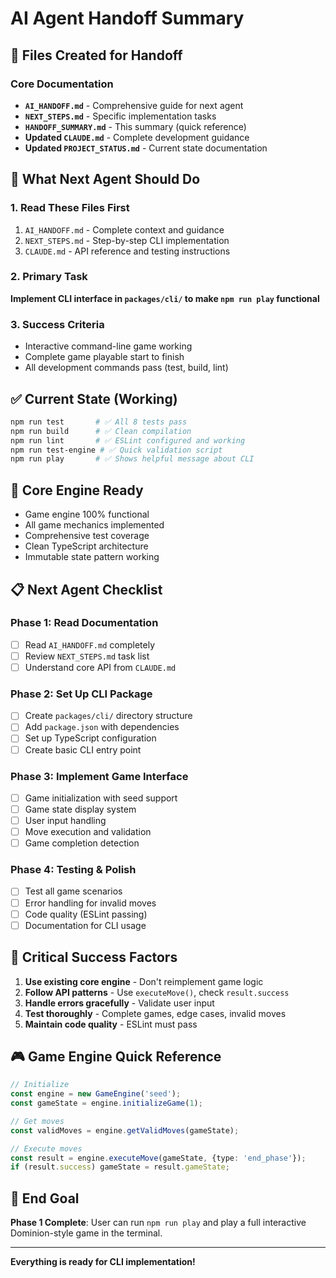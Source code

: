 # AI Agent Handoff Summary

## 📁 Files Created for Handoff

### Core Documentation
- **`AI_HANDOFF.md`** - Comprehensive guide for next agent
- **`NEXT_STEPS.md`** - Specific implementation tasks
- **`HANDOFF_SUMMARY.md`** - This summary (quick reference)
- **Updated `CLAUDE.md`** - Complete development guidance
- **Updated `PROJECT_STATUS.md`** - Current state documentation

## 🎯 What Next Agent Should Do

### 1. Read These Files First
1. `AI_HANDOFF.md` - Complete context and guidance
2. `NEXT_STEPS.md` - Step-by-step CLI implementation
3. `CLAUDE.md` - API reference and testing instructions

### 2. Primary Task
**Implement CLI interface in `packages/cli/` to make `npm run play` functional**

### 3. Success Criteria
- Interactive command-line game working
- Complete game playable start to finish
- All development commands pass (test, build, lint)

## ✅ Current State (Working)

```bash
npm run test       # ✅ All 8 tests pass
npm run build      # ✅ Clean compilation
npm run lint       # ✅ ESLint configured and working
npm run test-engine # ✅ Quick validation script
npm run play       # ✅ Shows helpful message about CLI
```

## 🔧 Core Engine Ready

- Game engine 100% functional
- All game mechanics implemented
- Comprehensive test coverage
- Clean TypeScript architecture
- Immutable state pattern working

## 📋 Next Agent Checklist

### Phase 1: Read Documentation
- [ ] Read `AI_HANDOFF.md` completely
- [ ] Review `NEXT_STEPS.md` task list
- [ ] Understand core API from `CLAUDE.md`

### Phase 2: Set Up CLI Package
- [ ] Create `packages/cli/` directory structure
- [ ] Add `package.json` with dependencies
- [ ] Set up TypeScript configuration
- [ ] Create basic CLI entry point

### Phase 3: Implement Game Interface
- [ ] Game initialization with seed support
- [ ] Game state display system
- [ ] User input handling
- [ ] Move execution and validation
- [ ] Game completion detection

### Phase 4: Testing & Polish
- [ ] Test all game scenarios
- [ ] Error handling for invalid moves
- [ ] Code quality (ESLint passing)
- [ ] Documentation for CLI usage

## 🚨 Critical Success Factors

1. **Use existing core engine** - Don't reimplement game logic
2. **Follow API patterns** - Use `executeMove()`, check `result.success`
3. **Handle errors gracefully** - Validate user input
4. **Test thoroughly** - Complete games, edge cases, invalid moves
5. **Maintain code quality** - ESLint must pass

## 🎮 Game Engine Quick Reference

```typescript
// Initialize
const engine = new GameEngine('seed');
const gameState = engine.initializeGame(1);

// Get moves
const validMoves = engine.getValidMoves(gameState);

// Execute moves
const result = engine.executeMove(gameState, {type: 'end_phase'});
if (result.success) gameState = result.gameState;
```

## 🏁 End Goal

**Phase 1 Complete**: User can run `npm run play` and play a full interactive Dominion-style game in the terminal.

---

**Everything is ready for CLI implementation!**